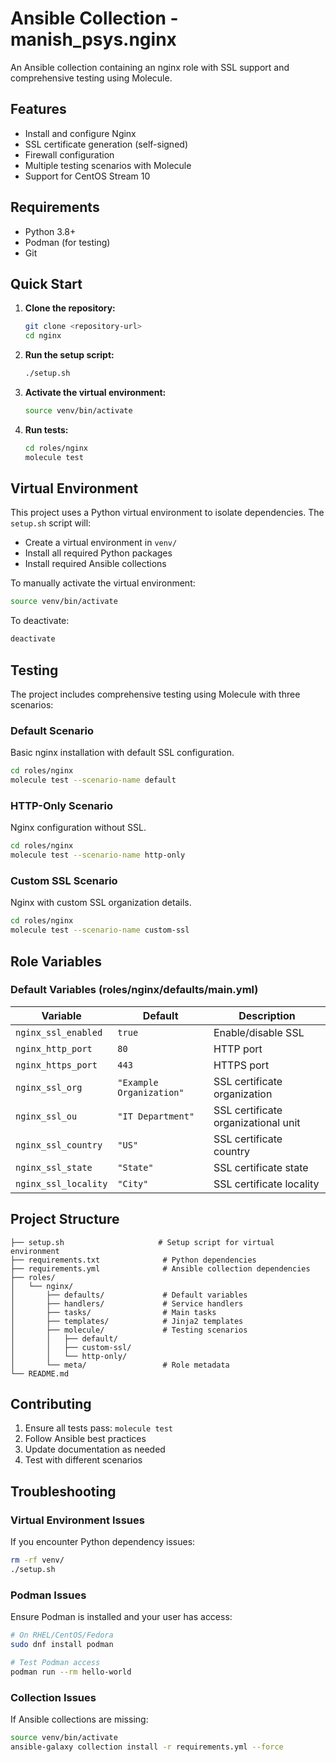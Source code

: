 # Ansible Collection - manish_psys.nginx

An Ansible collection containing an nginx role with SSL support and comprehensive testing using Molecule.

## Features

- Install and configure Nginx
- SSL certificate generation (self-signed)
- Firewall configuration
- Multiple testing scenarios with Molecule
- Support for CentOS Stream 10

## Requirements

- Python 3.8+
- Podman (for testing)
- Git

## Quick Start

1. **Clone the repository:**
   ```bash
   git clone <repository-url>
   cd nginx
   ```

2. **Run the setup script:**
   ```bash
   ./setup.sh
   ```

3. **Activate the virtual environment:**
   ```bash
   source venv/bin/activate
   ```

4. **Run tests:**
   ```bash
   cd roles/nginx
   molecule test
   ```

## Virtual Environment

This project uses a Python virtual environment to isolate dependencies. The `setup.sh` script will:

- Create a virtual environment in `venv/`
- Install all required Python packages
- Install required Ansible collections

To manually activate the virtual environment:
```bash
source venv/bin/activate
```

To deactivate:
```bash
deactivate
```

## Testing

The project includes comprehensive testing using Molecule with three scenarios:

### Default Scenario
Basic nginx installation with default SSL configuration.
```bash
cd roles/nginx
molecule test --scenario-name default
```

### HTTP-Only Scenario
Nginx configuration without SSL.
```bash
cd roles/nginx
molecule test --scenario-name http-only
```

### Custom SSL Scenario
Nginx with custom SSL organization details.
```bash
cd roles/nginx
molecule test --scenario-name custom-ssl
```

## Role Variables

### Default Variables (roles/nginx/defaults/main.yml)

| Variable | Default | Description |
|----------|---------|-------------|
| `nginx_ssl_enabled` | `true` | Enable/disable SSL |
| `nginx_http_port` | `80` | HTTP port |
| `nginx_https_port` | `443` | HTTPS port |
| `nginx_ssl_org` | `"Example Organization"` | SSL certificate organization |
| `nginx_ssl_ou` | `"IT Department"` | SSL certificate organizational unit |
| `nginx_ssl_country` | `"US"` | SSL certificate country |
| `nginx_ssl_state` | `"State"` | SSL certificate state |
| `nginx_ssl_locality` | `"City"` | SSL certificate locality |

## Project Structure

```
├── setup.sh                     # Setup script for virtual environment
├── requirements.txt              # Python dependencies
├── requirements.yml              # Ansible collection dependencies
├── roles/
│   └── nginx/
│       ├── defaults/             # Default variables
│       ├── handlers/             # Service handlers
│       ├── tasks/                # Main tasks
│       ├── templates/            # Jinja2 templates
│       ├── molecule/             # Testing scenarios
│       │   ├── default/
│       │   ├── custom-ssl/
│       │   └── http-only/
│       └── meta/                 # Role metadata
└── README.md
```

## Contributing

1. Ensure all tests pass: `molecule test`
2. Follow Ansible best practices
3. Update documentation as needed
4. Test with different scenarios

## Troubleshooting

### Virtual Environment Issues
If you encounter Python dependency issues:
```bash
rm -rf venv/
./setup.sh
```

### Podman Issues
Ensure Podman is installed and your user has access:
```bash
# On RHEL/CentOS/Fedora
sudo dnf install podman

# Test Podman access
podman run --rm hello-world
```

### Collection Issues
If Ansible collections are missing:
```bash
source venv/bin/activate
ansible-galaxy collection install -r requirements.yml --force
```
